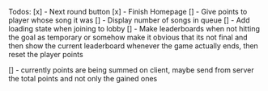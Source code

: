Todos:
[x] - Next round button
[x] - Finish Homepage
[] - Give points to player whose song it was
[] - Display number of songs in queue
[] - Add loading state when joining to lobby
[] - Make leaderboards when not hitting the goal as temporary or somehow make it obvious that its not final
and then show the current leaderboard whenever the game actually ends, then reset the player points

[] - currently points are being summed on client, maybe send from server the total points and not only the gained ones
